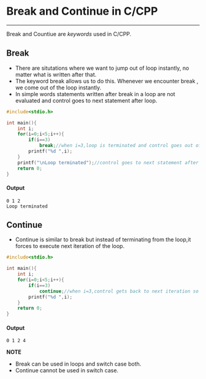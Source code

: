 # Break and Continue in C/CPP
---
Break and Countiue are *keywords* used in C/CPP.
## Break
* There are situtations where we want to jump out of loop instantly, no matter what is written after that.
* The keyword break allows us to do this. Whenever we encounter break , we come out of the loop instantly.
* In simple words statements written after break in a loop are not evaluated and control goes to next statement after loop.

```C
#include<stdio.h>

int main(){
	int i;
	for(i=0;i<5;i++){
		if(i==3)
			break;//when i=3,loop is terminated and control goes out of loop
		printf("%d ",i);
	}
	printf("\nLoop terminated");//control goes to next statement after loop.
	return 0;
}
```
#### Output
```
0 1 2
Loop terminated
```

## Continue
* Continue is similar to break but instead of terminating from the loop,it forces to execute next iteration of the loop.
```C
#include<stdio.h>

int main(){
	int i;
	for(i=0;i<5;i++){
		if(i==3)
			continue;//when i=3,control gets back to next iteration so 3 will not be printed
		printf("%d ",i);
	}
	return 0;
}
```
#### Output
```
0 1 2 4
```

**NOTE**
* Break can be used in loops and switch case both.
* Continue cannot be used in switch case.
